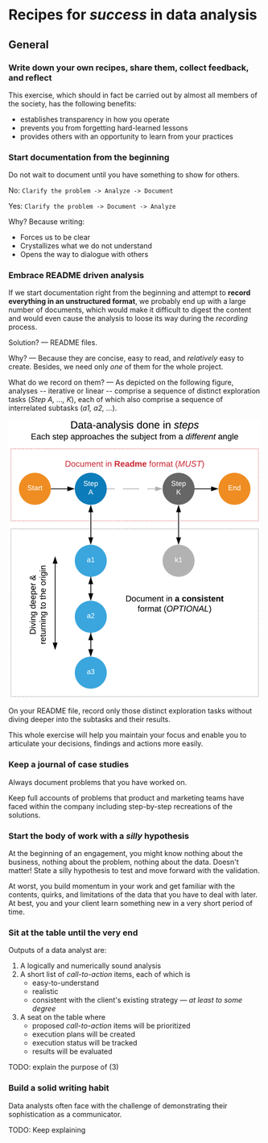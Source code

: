 # Recipes for _success_ in data analysis

## General

### Write down your own recipes, share them, collect feedback, and reflect
This exercise, which should in fact be carried out by almost all members of the society, has the following benefits:
* establishes transparency in how you operate
* prevents you from forgetting hard-learned lessons
* provides others with an opportunity to learn from your practices

### Start documentation from the beginning
Do not wait to document until you have something to show for others.

No: `Clarify the problem -> Analyze -> Document`

Yes: `Clarify the problem -> Document -> Analyze`

Why? Because writing:
* Forces us to be clear
* Crystallizes what we do not understand
* Opens the way to dialogue with others

### Embrace README driven analysis
If we start documentation right from the beginning and attempt to **record everything in an unstructured format**, we probably end up with a large number of documents, which would make it difficult to digest the content and would even cause the analysis to loose its way during the _recording_ process.

Solution? — README files.

Why? — Because they are concise, easy to read, and _relatively_ easy to create. Besides, we need only _one_ of them for the whole project.

What do we record on them? — As depicted on the following figure, analyses -- iterative or linear -- comprise a sequence of distinct exploration tasks (*Step A, ..., K*), each of which also comprise a sequence of interrelated subtasks (*a1, a2, ...*).

![how-to-document](images/how-to-document-w500px.png)

On your README file, record only those distinct exploration tasks without diving deeper into the subtasks and their results.

This whole exercise will help you maintain your focus and enable you to articulate your decisions, findings and actions more easily.

### Keep a journal of case studies
Always document problems that you have worked on.

Keep full accounts of problems that product and marketing teams have faced within the company including step-by-step recreations of the solutions.

### Start the body of work with a _silly_ hypothesis
At the beginning of an engagement, you might know nothing about the business, nothing about the problem, nothing about the data. Doesn't matter! State a silly hypothesis to test and move forward with the validation.

At worst, you build momentum in your work and get familiar with the contents, quirks, and limitations of the data that you have to deal with later. At best, you and your client learn something new in a very short period of time.

### Sit at the table until the very end
Outputs of a data analyst are:
1. A logically and numerically sound analysis
2. A short list of *call-to-action* items, each of which is
    + easy-to-understand
    + realistic
    + consistent with the client's existing strategy — *at least to some degree*
3. A seat on the table where
    + proposed *call-to-action* items will be prioritized
    + execution plans will be created
    + execution status will be tracked
    + results will be evaluated

TODO: explain the purpose of (3)

### Build a solid writing habit
Data analysts often face with the challenge of demonstrating their sophistication as a communicator.

TODO: Keep explaining
